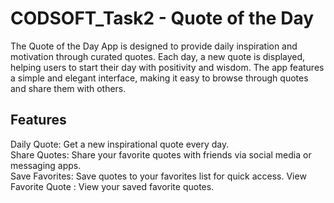 # CODSOFT_Task2 - Quote of the Day

The Quote of the Day App is designed to provide daily inspiration and motivation through curated quotes. Each day, a new quote is displayed, helping users to start their day with positivity and wisdom. The app features a simple and elegant interface, making it easy to browse through quotes and share them with others.

## Features
Daily Quote: Get a new inspirational quote every day.  
Share Quotes: Share your favorite quotes with friends via social media or messaging apps.  
Save Favorites: Save quotes to your favorites list for quick access. 
View Favorite Quote : View your saved favorite quotes.
